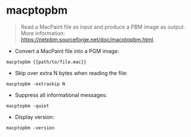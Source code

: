 # macptopbm

> Read a MacPaint file as input and produce a PBM image as output.
> More information: <https://netpbm.sourceforge.net/doc/macptopbm.html>.

- Convert a MacPaint file into a PGM image:

`macptopbm {{path/to/file.mac}}`

- Skip over extra N bytes when reading the file:

`macptopbm -extraskip N`

- Suppress all informational messages:

`macptopbm -quiet`

- Display version:

`macptopbm -version`
